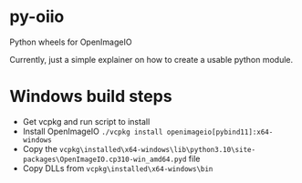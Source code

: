 # py-oiio
Python wheels for OpenImageIO

Currently, just a simple explainer on how to create a usable python module.


# Windows build steps

- Get vcpkg and run script to install 
- Install OpenImageIO ``./vcpkg install openimageio[pybind11]:x64-windows``
- Copy the ``vcpkg\installed\x64-windows\lib\python3.10\site-packages\OpenImageIO.cp310-win_amd64.pyd`` file
- Copy DLLs from ``vcpkg\installed\x64-windows\bin``
